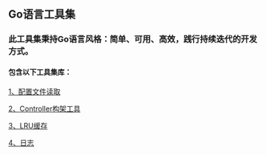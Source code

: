## Go语言工具集

### 此工具集秉持Go语言风格：简单、可用、高效，践行持续迭代的开发方式。
#### 包含以下工具集库：


[1、配置文件读取](./conf/conf.md "应用启动配置读取")

[2、Controller构架工具](react/react.md "WebServer和View层的快速构建")

[3、LRU缓存](./cache/cache.md "其他组件依赖LRU缓存实现")

[4、日志](./log/log.md "日志输出")
     
